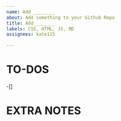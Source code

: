 ```yaml
---
name: Add ________
about: Add something to your Github Repo
title: Add _______
labels: CSS, HTML, JS, MD
assignees: kate115

---
```


# TO-DOS
-[] 

# EXTRA NOTES
